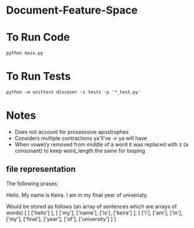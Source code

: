 # Document-Feature-Space

# To Run Code
```
python main.py
```

# To Run Tests
```
python -m unittest discover -s tests -p '*_test.py'
```

# Notes
- Does not account for prossessive apostrophes
- Considers multiple contractions ya'll've -> ya will have
- When vowel/y removed from middle of a word it was replaced with z (a consonant) to keep word_length the same for looping

## file representation
The following prases:

Hello. My name is Keira. I am in my final year of univeristy.

Would be stored as follows (an array of sentences which are arrays of words)
[
    [
        ['hello']
    ],
    [
        ['my'], ['name'], ['is'], ['keira']
    ],
    [
        ['i'], ['am'], ['in'], ['my'], ['final'], ['year'], ['of'], ['university']
    ]
]
